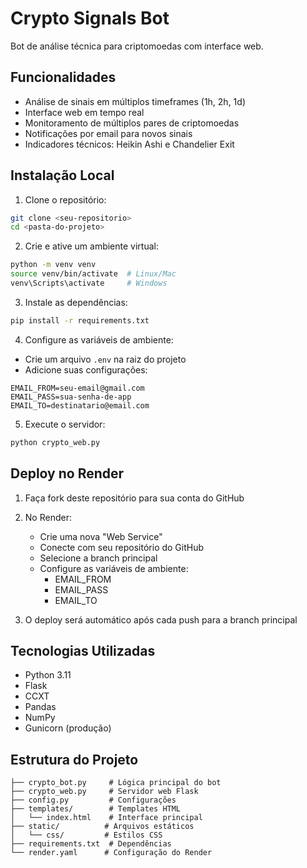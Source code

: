 # Crypto Signals Bot

Bot de análise técnica para criptomoedas com interface web.

## Funcionalidades

- Análise de sinais em múltiplos timeframes (1h, 2h, 1d)
- Interface web em tempo real
- Monitoramento de múltiplos pares de criptomoedas
- Notificações por email para novos sinais
- Indicadores técnicos: Heikin Ashi e Chandelier Exit

## Instalação Local

1. Clone o repositório:
```bash
git clone <seu-repositorio>
cd <pasta-do-projeto>
```

2. Crie e ative um ambiente virtual:
```bash
python -m venv venv
source venv/bin/activate  # Linux/Mac
venv\Scripts\activate     # Windows
```

3. Instale as dependências:
```bash
pip install -r requirements.txt
```

4. Configure as variáveis de ambiente:
- Crie um arquivo `.env` na raiz do projeto
- Adicione suas configurações:
```
EMAIL_FROM=seu-email@gmail.com
EMAIL_PASS=sua-senha-de-app
EMAIL_TO=destinatario@email.com
```

5. Execute o servidor:
```bash
python crypto_web.py
```

## Deploy no Render

1. Faça fork deste repositório para sua conta do GitHub

2. No Render:
   - Crie uma nova "Web Service"
   - Conecte com seu repositório do GitHub
   - Selecione a branch principal
   - Configure as variáveis de ambiente:
     - EMAIL_FROM
     - EMAIL_PASS
     - EMAIL_TO

3. O deploy será automático após cada push para a branch principal

## Tecnologias Utilizadas

- Python 3.11
- Flask
- CCXT
- Pandas
- NumPy
- Gunicorn (produção)

## Estrutura do Projeto

```
├── crypto_bot.py     # Lógica principal do bot
├── crypto_web.py     # Servidor web Flask
├── config.py         # Configurações
├── templates/        # Templates HTML
│   └── index.html    # Interface principal
├── static/          # Arquivos estáticos
│   └── css/         # Estilos CSS
├── requirements.txt  # Dependências
└── render.yaml      # Configuração do Render
``` 